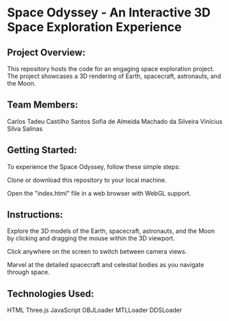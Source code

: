 # Space Odyssey - An Interactive 3D Space Exploration Experience

## Project Overview:
This repository hosts the code for an engaging space exploration project. The project showcases a 3D rendering of Earth, spacecraft, astronauts, and the Moon.

## Team Members:

Carlos Tadeu Castilho Santos
Sofia de Almeida Machado da Silveira
Vinícius Silva Salinas

## Getting Started:
To experience the Space Odyssey, follow these simple steps:

Clone or download this repository to your local machine.

Open the "index.html" file in a web browser with WebGL support.

## Instructions:

Explore the 3D models of the Earth, spacecraft, astronauts, and the Moon by clicking and dragging the mouse within the 3D viewport.

Click anywhere on the screen to switch between camera views.

Marvel at the detailed spacecraft and celestial bodies as you navigate through space.

## Technologies Used:

HTML
Three.js
JavaScript
OBJLoader
MTLLoader
DDSLoader
